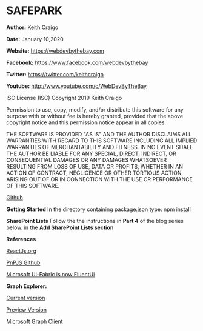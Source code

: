 # SAFEPARK

**Author:** Keith Craigo

**Date:** January 10,2020

**Website:** https://webdevbythebay.com

**Facebook:** https://www.facebook.com/webdevbythebay

**Twitter:** https://twitter.com/keithcraigo

**Youtube:** http://www.youtube.com/c/WebDevByTheBay

ISC License (ISC)
Copyright 2019 Keith Craigo

Permission to use, copy, modify, and/or distribute this software for any purpose with or without fee is hereby granted, provided that the above copyright notice and this permission notice appear in all copies.

THE SOFTWARE IS PROVIDED "AS IS" AND THE AUTHOR DISCLAIMS ALL WARRANTIES WITH REGARD TO THIS SOFTWARE INCLUDING ALL IMPLIED WARRANTIES OF MERCHANTABILITY AND FITNESS. IN NO EVENT SHALL THE AUTHOR BE LIABLE FOR ANY SPECIAL, DIRECT, INDIRECT, OR CONSEQUENTIAL DAMAGES OR ANY DAMAGES WHATSOEVER RESULTING FROM LOSS OF USE, DATA OR PROFITS, WHETHER IN AN ACTION OF CONTRACT, NEGLIGENCE OR OTHER TORTIOUS ACTION, ARISING OUT OF OR IN CONNECTION WITH THE USE OR PERFORMANCE OF THIS SOFTWARE.

[Github](https://github.com/kcraigo/SafePark)

**Getting Started**
In the directory containing package.json type: npm install

**SharePoint Lists**
Follow the the instructions in **Part 4** of the blog series below.
in the **Add SharePoint Lists section**

 
**References**

[ReactJs.org](https://reactjs.org/docs/create-a-new-react-app.html) 

[PnPJS Github](https://pnp.github.io/pnpjs/) 

[Microsoft Ui-Fabric is now FluentUi](https://developer.microsoft.com/en-us/fluentui#/) 


**Graph Explorer:**  

[Current version](https://aka.ms/ge) 

[Preview Version](https://developer.microsoft.com/en-us/graph) 

[Microsoft Graph Client](https://www.npmjs.com/package/@microsoft/microsoft-graph-client)

 
